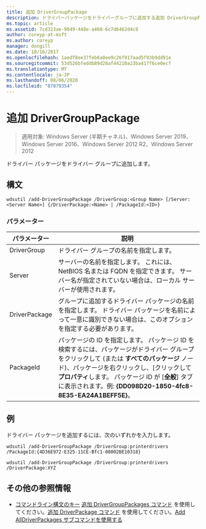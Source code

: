```yaml
---
title: 追加 DriverGroupPackage
description: ドライバーパッケージをドライバーグループに追加する追加 DriverGroupPackage のリファレンス記事です。
ms.topic: article
ms.assetid: 7cd323ae-9049-448e-a460-6c7d6462d4c8
author: coreyp-at-msft
ms.author: coreyp
manager: dongill
ms.date: 10/16/2017
ms.openlocfilehash: 1aedf8ee37feb6a0ee9c26f917aad5f93b9dd91e
ms.sourcegitcommit: 53d526bfeddb89d28af44210a23ba417f6ce0ecf
ms.translationtype: MT
ms.contentlocale: ja-JP
ms.lasthandoff: 08/06/2020
ms.locfileid: "87879354"
---
```

# <a name="add-drivergrouppackage"></a>追加 DriverGroupPackage

> 適用対象: Windows Server (半期チャネル)、Windows Server 2019、Windows Server 2016、Windows Server 2012 R2、Windows Server 2012

ドライバー パッケージをドライバー グループに追加します。

## <a name="syntax"></a>構文
```
wdsutil /add-DriverGroupPackage /DriverGroup:<Group Name> [/Server:<Server Name>] {/DriverPackage:<Name> | /PackageId:<ID>}
```
### <a name="parameters"></a>パラメーター

|         パラメーター         |                                                                                                                                               説明                                                                                                                                               |
|---------------------------|---------------------------------------------------------------------------------------------------------------------------------------------------------------------------------------------------------------------------------------------------------------------------------------------------------|
| DriverGroup<Group Name> |                                                                                                                                 ドライバー グループの名前を指定します。                                                                                                                                 |
|   Server<Server name>   |                                                                                  サーバーの名前を指定します。 これには、NetBIOS 名または FQDN を指定できます。 サーバー名が指定されていない場合は、ローカル サーバーが使用されます。                                                                                  |
|   DriverPackage<Name>   |                                                                      グループに追加するドライバー パッケージの名前を指定します。 ドライバー パッケージを名前によって一意に識別できない場合は、このオプションを指定する必要があります。                                                                       |
|      PackageId<ID>      | パッケージの ID を指定します。 パッケージ ID を検索するには、パッケージがドライバー グループをクリックして (または **すべてのパッケージ** ノード)、パッケージを右クリックし、[クリックして **プロパティ**します。 パッケージ ID が [**全般**] タブに表示されます。例: **{DD098D20-1850-4fc8-8E35-EA24A1BEFF5E}**。 |

## <a name="examples"></a>例
ドライバー パッケージを追加するには、次のいずれかを入力します。
```
wdsutil /add-DriverGroupPackage /DriverGroup:printerdrivers /PackageId:{4D36E972-E325-11CE-Bfc1-08002BE10318}
```
```
wdsutil /add-DriverGroupPackage /DriverGroup:printerdrivers /DriverPackage:XYZ
```
## <a name="additional-references"></a>その他の参照情報
- [コマンドライン構文のキー](command-line-syntax-key.md) 
[追加 DriverGroupPackages コマンド](using-the-add-drivergrouppackages-command.md) 
 を使用してください。[追加 DriverPackage コマンド](using-the-add-driverpackage-command.md) 
 を使用してください。[Add AllDriverPackages サブコマンドを使用する](using-the-add-alldriverpackages-subcommand.md)
